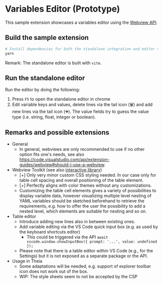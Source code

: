 # Variables Editor (Prototype)

This sample extension showcases a variables editor using the [Webview API](https://code.visualstudio.com/api/extension-guides/webview).

## Build the sample extension

```bash
# Install dependencies for both the standalone integration and editor source code and build it
yarn
```

Remark: The standalone editor is built with `vite`.

## Run the standalone editor

Run the editor by doing the following:

1. Press `F5` to open the standalone editor in chrome
2. Edit variable keys and values, delete lines via the tail icon (🗑️) and add new lines via the tail icon (➕). The value fields try to guess the value type (i.e. string, float, integer or boolean).

## Remarks and possible extensions

-   General
    -   In general, webviews are only recommended to use if no other option fits one's needs, see also <https://code.visualstudio.com/api/extension-guides/webview#should-i-use-a-webview>.
-   Webview Toolkit (see also [interactive library](https://microsoft.github.io/vscode-webview-ui-toolkit/?path=/docs/library-data-grid--with-sticky-header))
    -   [+] Only very minor custom CSS styling needed. In our case only for table cell spacing and overall positioning of the table element.
    -   [+] Perfectly aligns with color themes without any customizations.
    -   Customizing the table cell elements gives a variety of possibilities to display variable data, however visualizing multiple level nesting of YAML variables should be sketched beforehand to retrieve the requirements, e.g. how to offer the user the possibility to add a nested level, which elements are suitable for nesting and so on.
-   Table editor
    -   Introduce adding new lines also in between existing ones.
    -   Add variable editing via the VS Code quick input box (e.g. as used by the keyboard shortcuts editor)
        -   This could be triggered via the API `await vscode.window.showInputBox({ prompt: '...', value: undefined });`
    -   Please note that there is a table editor within VS Code (e.g., for the Settings) but it is not exposed as a separate package or the API.
-   Usage in Theia
    -   Some adaptations will be needed, e.g. support of explorer toolbar icon does not work out of the box.
    -   WIP: The style sheets seem to not be accepted by the CSP
